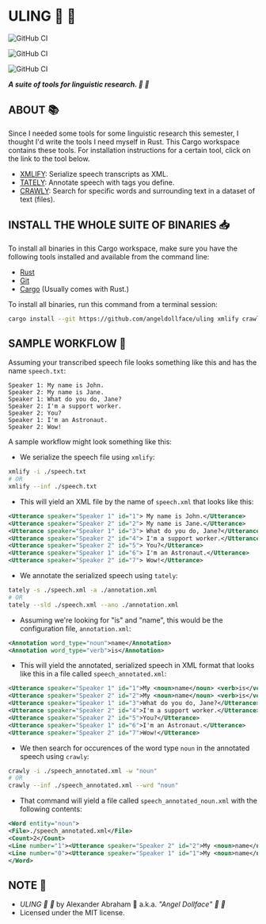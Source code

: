 # ULING :mag_right: :scroll:

![GitHub CI](https://github.com/angeldollface/uling/actions/workflows/xmlify.yml/badge.svg)

![GitHub CI](https://github.com/angeldollface/uling/actions/workflows/tately.yml/badge.svg)

![GitHub CI](https://github.com/angeldollface/uling/actions/workflows/crawly.yml/badge.svg)

***A suite of tools for linguistic research. :mag_right: :scroll:***

## ABOUT :books:

Since I needed some tools for some linguistic research this semester, I thought I'd write the tools I need myself in Rust. This Cargo workspace contains these tools. For installation instructions for a certain tool, click on the link to the tool below.

- [XMLIFY](xmlify/README.markdown): Serialize speech transcripts as XML.
- [TATELY](tately/README.markdown): Annotate speech with tags you define.
- [CRAWLY](crawly/README.markdown): Search for specific words and surrounding text in a dataset of text (files).

## INSTALL THE WHOLE SUITE OF BINARIES :inbox_tray:

To install all binaries in this Cargo workspace, make sure you have the following tools installed and available from the command line:

- [Rust](https://rust-lang.org)
- [Git](https://git-scm.org)
- [Cargo](https://crates.io) (Usually comes with Rust.)

To install all binaries, run this command from a terminal session:

```bash
cargo install --git https://github.com/angeldollface/uling xmlify crawly tately
```

## SAMPLE WORKFLOW :test_tube:

Assuming your transcribed speech file looks something like this and has the name `speech.txt`:

```Text
Speaker 1: My name is John.
Speaker 2: My name is Jane.
Speaker 1: What do you do, Jane?
Speaker 2: I'm a support worker.
Speaker 2: You?
Speaker 1: I'm an Astronaut.
Speaker 2: Wow!
```

A sample workflow might look something like this:

- We serialize the speech file using `xmlify`:

```bash
xmlify -i ./speech.txt
# OR
xmlify --inf ./speech.txt
```

- This will yield an XML file by the name of `speech.xml` that looks like this:

```XML
<Utterance speaker="Speaker 1" id="1"> My name is John.</Utterance>
<Utterance speaker="Speaker 2" id="2"> My name is Jane.</Utterance>
<Utterance speaker="Speaker 1" id="3"> What do you do, Jane?</Utterance>
<Utterance speaker="Speaker 2" id="4"> I'm a support worker.</Utterance>
<Utterance speaker="Speaker 2" id="5"> You?</Utterance>
<Utterance speaker="Speaker 1" id="6"> I'm an Astronaut.</Utterance>
<Utterance speaker="Speaker 2" id="7"> Wow!</Utterance>
```

- We annotate the serialized speech using `tately`:

```bash
tately -s ./speech.xml -a ./annotation.xml
# OR
tately --sld ./speech.xml --ano ./annotation.xml
```

- Assuming we're looking for "is" and "name", this would be the configuration file, `annotation.xml`:

```XML
<Annotation word_type="noun">name</Annotation>
<Annotation word_type="verb">is</Annotation>
```

- This will yield the annotated, serialized speech in XML format that looks like this in a file called `speech_annotated.xml`:

```XML
<Utterance speaker="Speaker 1" id="1">My <noun>name</noun> <verb>is</verb> John.</Utterance>
<Utterance speaker="Speaker 2" id="2">My <noun>name</noun> <verb>is</verb> Jane.</Utterance>
<Utterance speaker="Speaker 1" id="3">What do you do, Jane?</Utterance>
<Utterance speaker="Speaker 2" id="4">I'm a support worker.</Utterance>
<Utterance speaker="Speaker 2" id="5">You?</Utterance>
<Utterance speaker="Speaker 1" id="6">I'm an Astronaut.</Utterance>
<Utterance speaker="Speaker 2" id="7">Wow!</Utterance>
```

- We then search for occurences of the word type `noun` in the annotated speech using `crawly`:

```bash
crawly -i ./speech_annotated.xml -w "noun"
# OR
crawly --inf ./speech_annotated.xml --wrd "noun"
```

- That command will yield a file called `speech_annotated_noun.xml` with the following contents:

```XML
<Word entity="noun">
<File>./speech_annotated.xml</File>
<Count>2</Count>
<Line number="1"><Utterance speaker="Speaker 2" id="2">My <noun>name</noun> <verb>is</verb> Jane.</Utterance></Line>
<Line number="0"><Utterance speaker="Speaker 1" id="1">My <noun>name</noun> <verb>is</verb> John.</Utterance></Line>
</Word>
```

## NOTE :scroll:

- *ULING :mag_right: :scroll:* by Alexander Abraham :black_heart: a.k.a. *"Angel Dollface" :dolls: :ribbon:*
- Licensed under the MIT license.
